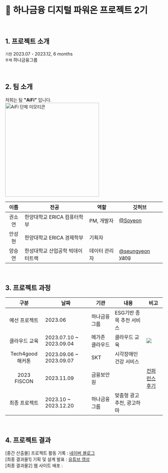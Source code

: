 # 🏦 하나금융 디지털 파워온 프로젝트 2기            
    
 <br/>
 
 ## 1. 프로젝트 소개
             
`기한` 2023.07 - 2023.12, 6 months                  
`주체` 하나금융그룹             

 <br/>

 ## 2. 팀 소개
저희는 팀 **"AiFi"** 입니다.         
<img width="300" alt="AiFi 단체 미모티콘" src="https://github.com/AiFi-AiFinance/hana-2023/assets/86275994/6e6c6d9e-d105-4363-9459-270fe42e5f79">      
       
이름 | 전공 | 역할 | 깃허브 |
 |:------------:|------------|------------|------------|
 권소연 | 한양대학교 ERICA 컴퓨터학부 | PM, 개발자 | [@Soyeon](https://github.com/annkwon1123)
 안성현 | 한양대학교 ERICA 경제학부 | 기획자 | 
 양승연 | 한성대학교 산업공학 빅데이터트랙 | 데이터 관리자 | [@seungyeon yang](https://github.com/yangseungyeon1)

 <br/>
 
 ## 3. 프로젝트 과정
 
구분 | 날짜 | 기관 | 내용 | 비고 | 
|:------------:|------------|------------|------------|------------|
예선 프로젝트 | 2023.06 | 하나금융그룹 | ESG기반 종목 추천 서비스 | | 
클라우드 교육 | 2023.07.10 ~ 2023.09.04 | 메가존 클라우드 | 클라우드 교육 | <img src="https://img.shields.io/badge/Amazon RDS-527FFF?style=flat&logo=amazonrds&logoColor=white"> |
Tech4good 해커톤 | 2023.09.06 ~ 2023.09.07 | SKT | 시각장애인 건강 서비스 | 
2023 FISCON | 2023.11.09 | 금융보안원  | | [컨퍼런스 후기](https://blog.naver.com/PostView.naver?blogId=annkwon11234&logNo=223261436560&redirect=Dlog&widgetTypeCall=true&topReferer=https%3A%2F%2Fgithub.com%2Fannkwon1123&trackingCode=external&directAccess=false) |
최종 프로젝트 | 2023.10 ~ 2023.12.20 | 하나금융그룹 | 맞춤형 광고 추천, 광고하마 | | 

 <br/>
 
 ## 4. 프로젝트 결과
   
[중간 산출물] 프로젝트 활동 기록 : [네이버 블로그](https://blog.naver.com/annkwon11234)       
[최종 결과물1] 기획 및 설계 발표 : [유튜브 영상](https://youtu.be/bB6GNKAz5hw?si=CAG57Gflx66JZCtK)      
[최종 결과물2] 웹 사이트 배포 : 
